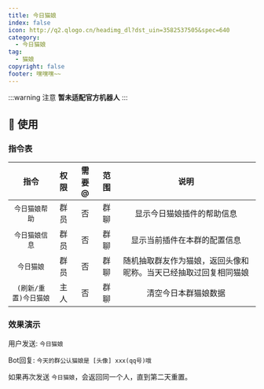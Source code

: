 ```yaml
---
title: 今日猫娘
index: false
icon: http://q2.qlogo.cn/headimg_dl?dst_uin=3582537505&spec=640
category:
  - 今日猫娘
tag:
  - 猫娘
copyright: false
footer: 嘿嘿嘿~~
---
```


:::warning 注意
**暂未适配官方机器人**
:::

## 🎉 使用

### 指令表

|         指令          |    权限     | 需要@ | 范围 |                    说明                    |
|:-------------------:|:---------:|:---:|:--:|:----------------------------------------:|
|      `今日猫娘帮助`       |    群员     |  否  | 群聊 |              显示今日猫娘插件的帮助信息               |
|      `今日猫娘信息`       |    群员     |  否  | 群聊 |              显示当前插件在本群的配置信息              |
|       `今日猫娘`        |    群员     |  否  | 群聊 |     随机抽取群友作为猫娘，返回头像和昵称。当天已经抽取过回复相同猫娘     |
|    `(刷新/重置)今日猫娘`    |    主人     |  否  | 群聊 |                清空今日本群猫娘数据                |

### 效果演示

用户发送: `今日猫娘`

Bot回复: `今天的群公认猫娘是 [头像] xxx(qq号)哦`

如果再次发送 `今日猫娘`，会返回同一个人，直到第二天重置。